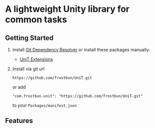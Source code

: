 # A lightweight Unity library for common tasks

## Getting Started

1. Install [Git Dependency Resolver](https://github.com/mob-sakai/GitDependencyResolverForUnity) or install these packages manually:
    - [UniT Extensions](https://github.com/frostbun/UniT.Extensions)

2. Install via git url
    ```
    https://github.com/frostbun/UniT.git
    ```
    or add
    ```
    "com.frostbun.unit": "https://github.com/frostbun/UniT.git"
    ```
    to your `Packages/manifest.json`

## Features
